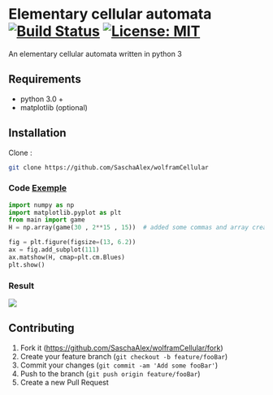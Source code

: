 # Elementary cellular automata [![Build Status](https://travis-ci.org/SaschaAlex/wolframCellular.svg?branch=master)](https://travis-ci.org/SaschaAlex/wolframCellular)  [![License: MIT](https://img.shields.io/badge/License-MIT-yellow.svg)](https://opensource.org/licenses/MIT)
An elementary cellular automata written in python 3


## Requirements
* python 3.0 + 
* matplotlib (optional)



## Installation


Clone :
```sh
git clone https://github.com/SaschaAlex/wolframCellular
```
### Code [Exemple](https://github.com/SaschaAlex/wolframCellular/blob/master/plot.py)
```python
import numpy as np
import matplotlib.pyplot as plt
from main import game
H = np.array(game(30 , 2**15 , 15))  # added some commas and array creation code

fig = plt.figure(figsize=(13, 6.2))
ax = fig.add_subplot(111)
ax.matshow(H, cmap=plt.cm.Blues)
plt.show()
```
###  Result

![](https://i.imgur.com/i5eJuYH.jpg)

## Contributing

1. Fork it (<https://github.com/SaschaAlex/wolframCellular/fork>)
2. Create your feature branch (`git checkout -b feature/fooBar`)
3. Commit your changes (`git commit -am 'Add some fooBar'`)
4. Push to the branch (`git push origin feature/fooBar`)
5. Create a new Pull Request